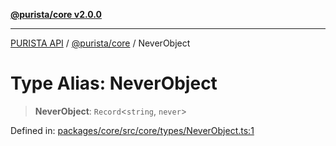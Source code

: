 [**@purista/core v2.0.0**](../README.md)

***

[PURISTA API](../../../packages.md) / [@purista/core](../README.md) / NeverObject

# Type Alias: NeverObject

> **NeverObject**: `Record`\<`string`, `never`\>

Defined in: [packages/core/src/core/types/NeverObject.ts:1](https://github.com/puristajs/purista/blob/master/packages/core/src/core/types/NeverObject.ts#L1)
